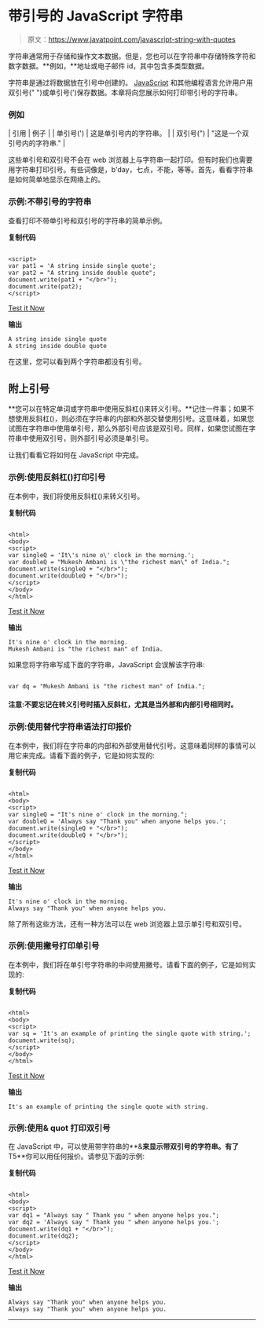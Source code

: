 # 带引号的 JavaScript 字符串

> 原文：<https://www.javatpoint.com/javascript-string-with-quotes>

字符串通常用于存储和操作文本数据。但是，您也可以在字符串中存储特殊字符和数字数据。**例如，**地址或电子邮件 id，其中包含多类型数据。

字符串是通过将数据放在引号中创建的。 [JavaScript](https://www.javatpoint.com/javascript-tutorial) 和其他编程语言允许用户用双引号(" ")或单引号(')保存数据。本章将向您展示如何打印带引号的字符串。

### 例如

| 引用 | 例子 |
| 单引号(') | 这是单引号内的字符串。 |
| 双引号(") | "这是一个双引号内的字符串." |

这些单引号和双引号不会在 web 浏览器上与字符串一起打印。但有时我们也需要用字符串打印引号。有些词像是，b'day，七点，不能，等等。首先，看看字符串是如何简单地显示在网络上的。

### 示例:不带引号的字符串

查看打印不带单引号和双引号的字符串的简单示例。

**复制代码**

```

<script>
var pat1 = 'A string inside single quote';
var pat2 = "A string inside double quote";
document.write(pat1 + "</br>");
document.write(pat2);
</script>

```

[Test it Now](https://www.javatpoint.com/oprweb/test.jsp?filename=javascript-string-with-quotes1)

**输出**

```
A string inside single quote
A string inside double quote

```

在这里，您可以看到两个字符串都没有引号。

## 附上引号

**您可以在特定单词或字符串中使用反斜杠(\)来转义引号。**记住一件事；如果不想使用反斜杠(\)，则必须在字符串的内部和外部交替使用引号。这意味着，如果您试图在字符串中使用单引号，那么外部引号应该是双引号。同样，如果您试图在字符串中使用双引号，则外部引号必须是单引号。

让我们看看它将如何在 JavaScript 中完成。

### 示例:使用反斜杠(\)打印引号

在本例中，我们将使用反斜杠(\)来转义引号。

**复制代码**

```

<html>
<body>
<script>
var singleQ = 'It\'s nine o\' clock in the morning.';
var doubleQ = "Mukesh Ambani is \"the richest man\" of India.";
document.write(singleQ + "</br>");
document.write(doubleQ + "</br>");
</script>
</body>
</html>

```

[Test it Now](https://www.javatpoint.com/oprweb/test.jsp?filename=javascript-string-with-quotes2)

**输出**

```
It's nine o' clock in the morning.
Mukesh Ambani is "the richest man" of India.

```

如果您将字符串写成下面的字符串，JavaScript 会误解该字符串:

```

var dq = "Mukesh Ambani is "the richest man" of India.";

```

#### 注意:不要忘记在转义引号时插入反斜杠，尤其是当外部和内部引号相同时。

### 示例:使用替代字符串语法打印报价

在本例中，我们将在字符串的内部和外部使用替代引号。这意味着同样的事情可以用它来完成。请看下面的例子，它是如何实现的:

**复制代码**

```

<html>
<body>
<script>
var singleQ = "It's nine o' clock in the morning.";
var doubleQ = 'Always say "Thank you" when anyone helps you.';
document.write(singleQ + "</br>");
document.write(doubleQ + "</br>");
</script>
</body>
</html>

```

[Test it Now](https://www.javatpoint.com/oprweb/test.jsp?filename=javascript-string-with-quotes3)

**输出**

```
It's nine o' clock in the morning.
Always say "Thank you" when anyone helps you.

```

除了所有这些方法，还有一种方法可以在 web 浏览器上显示单引号和双引号。

### 示例:使用撇号打印单引号

在本例中，我们将在单引号字符串的中间使用撇号。请看下面的例子，它是如何实现的:

**复制代码**

```

<html>
<body>
<script>
var sq = 'It's an example of printing the single quote with string.';
document.write(sq);
</script>
</body>
</html>

```

[Test it Now](https://www.javatpoint.com/oprweb/test.jsp?filename=javascript-string-with-quotes4)

**输出**

```
It's an example of printing the single quote with string.

```

### 示例:使用& quot 打印双引号

在 JavaScript 中，可以使用带字符串的**&**来显示带双引号的字符串。有了**T5**你可以用任何报价。请参见下面的示例:

**复制代码**

```

<html>
<body>
<script>
var dq1 = "Always say " Thank you " when anyone helps you.";
var dq2 = 'Always say " Thank you " when anyone helps you.';
document.write(dq1 + "</br>");
document.write(dq2);
</script>
</body>
</html>

```

[Test it Now](https://www.javatpoint.com/oprweb/test.jsp?filename=javascript-string-with-quotes5)

**输出**

```
Always say "Thank you" when anyone helps you.
Always say "Thank you" when anyone helps you.

```

* * *